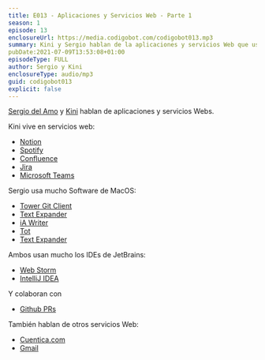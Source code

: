 ```yaml
---
title: E013 - Aplicaciones y Servicios Web - Parte 1
season: 1
episode: 13
enclosureUrl: https://media.codigobot.com/codigobot013.mp3
summary: Kini y Sergio hablan de la aplicaciones y servicios Web que usan en su día a día.
pubDate:2021-07-09T13:53:08+01:00
episodeType: FULL
author: Sergio y Kini
enclosureType: audio/mp3
guid: codigobot013
explicit: false
---
```


[Sergio del Amo](https://sergiodelamo.com) y [Kini](https://kinisoftware.com) hablan de aplicaciones y servicios Webs.

Kini vive en servicios web: 

- [Notion](https://www.notion.so)
- [Spotify](https://www.spotify.com/us/)
- [Confluence](https://www.atlassian.com/software/confluence)
- [Jira](https://www.atlassian.com/software/jira)
- [Microsoft Teams](https://www.microsoft.com/en-ww/microsoft-teams/group-chat-software)

Sergio usa mucho Software de MacOS: 
 
- [Tower Git Client](https://www.git-tower.com)
- [Text Expander](https://textexpander.com)
- [iA Writer](https://ia.net/writer)
- [Tot](https://tot.rocks)
- [Text Expander](https://textexpander.com)

Ambos usan mucho los IDEs de JetBrains:

- [Web Storm](https://lp.jetbrains.com/webstorm-ide/)
- [IntelliJ IDEA](https://www.jetbrains.com/idea/)

Y colaboran con 

- [Github PRs](https://docs.github.com/en/github/collaborating-with-pull-requests/proposing-changes-to-your-work-with-pull-requests/about-pull-requests)

También hablan de otros servicios Web:

- [Cuentica.com](https://cuentica.com)
- [Gmail](https://mail.google.com/mail/)
